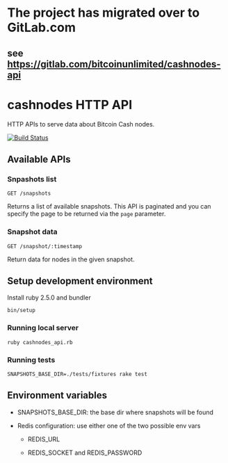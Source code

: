 # The project has migrated over to GitLab.com

## see https://gitlab.com/bitcoinunlimited/cashnodes-api

# cashnodes HTTP API

HTTP APIs to serve data about Bitcoin Cash nodes.

[![Build Status](https://travis-ci.org/BitcoinUnlimited/cashnodes-api.svg?branch=master)](https://travis-ci.org/BitcoinUnlimited/cashnodes-api)

## Available APIs

### Snpashots list

    GET /snapshots

Returns a list of available snapshots. This API is paginated and you can specify
the page to be returned via the `page` parameter.


### Snapshot data

    GET /snapshot/:timestamp

Return data for nodes in the given snapshot.


## Setup development environment

Install ruby 2.5.0 and bundler

    bin/setup

### Running local server

    ruby cashnodes_api.rb


### Running tests

    SNAPSHOTS_BASE_DIR=./tests/fixtures rake test

## Environment variables

- SNAPSHOTS_BASE_DIR: the base dir where snapshots will be found

- Redis configuration: use either one of the two possible env vars

  + REDIS_URL 

  + REDIS_SOCKET and REDIS_PASSWORD
